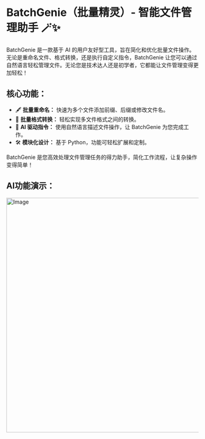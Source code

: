 # BatchGenie（批量精灵）- 智能文件管理助手 🪄✨

BatchGenie 是一款基于 AI 的用户友好型工具，旨在简化和优化批量文件操作。无论是重命名文件、格式转换，还是执行自定义指令，BatchGenie 让您可以通过自然语言轻松管理文件。无论您是技术达人还是初学者，它都能让文件管理变得更加轻松！

## 核心功能：
- 🖋 **批量重命名：** 快速为多个文件添加前缀、后缀或修改文件名。
- 🔄 **批量格式转换：** 轻松实现多文件格式之间的转换。
- 🤖 **AI 驱动指令：** 使用自然语言描述文件操作，让 BatchGenie 为您完成工作。
- 🛠 **模块化设计：** 基于 Python，功能可轻松扩展和定制。

BatchGenie 是您高效处理文件管理任务的得力助手，简化工作流程，让复杂操作变得简单！

## AI功能演示：
<img width="614" alt="Image" src="https://github.com/user-attachments/assets/a637fbc5-036c-4a3c-8fd4-18ef64d29c9d" />